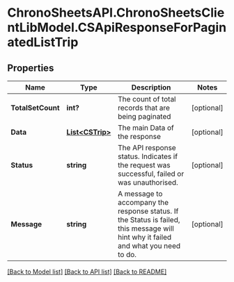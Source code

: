 # ChronoSheetsAPI.ChronoSheetsClientLibModel.CSApiResponseForPaginatedListTrip
## Properties

Name | Type | Description | Notes
------------ | ------------- | ------------- | -------------
**TotalSetCount** | **int?** | The count of total records that are being paginated | [optional] 
**Data** | [**List&lt;CSTrip&gt;**](CSTrip.md) | The main Data of the response | [optional] 
**Status** | **string** | The API response status. Indicates if the request was successful, failed or was unauthorised. | [optional] 
**Message** | **string** | A message to accompany the response status.  If the Status is failed, this message will hint why it failed and what you need to do. | [optional] 

[[Back to Model list]](../README.md#documentation-for-models) [[Back to API list]](../README.md#documentation-for-api-endpoints) [[Back to README]](../README.md)

